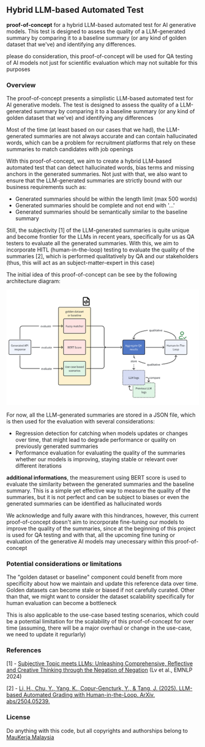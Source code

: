 ## Hybrid LLM-based Automated Test

**proof-of-concept** for a hybrid LLM-based automated test for AI generative models. This test is designed to assess the quality of a LLM-generated summary by comparing it to a baseline summary (or any kind of golden dataset that we've) and identifying any differences. 

please do consideration, this proof-of-concept will be used for QA testing of AI models not just for scientific evaluation which may not suitable for this purposes

### Overview

The proof-of-concept presents a simplistic LLM-based automated test for AI generative models. The test is designed to assess the quality of a LLM-generated summary by comparing it to a baseline summary (or any kind of golden dataset that we've) and identifying any differences

Most of the time (at least based on our cases that we had), the LLM-generated summaries are not always accurate and can contain hallucinated words, which can be a problem for recruitment platforms that rely on these summaries to match candidates with job openings

With this proof-of-concept, we aim to create a hybrid LLM-based automated test that can detect hallucinated words, bias terms and missing anchors in the generated summaries. Not just with that, we also want to ensure that the LLM-generated summaries are strictly bound with our business requirements such as:

- Generated summaries should be within the length limit (max 500 words)
- Generated summaries should be complete and not end with '...'
- Generated summaries should be semantically similar to the baseline summary

Still, the subjectivity [1] of the LLM-generated summaries is quite unique and become frontier for the LLMs in recent years, specifically for us as QA testers to evaluate all the generated summaries. With this, we aim to incorporate HITL (human-in-the-loop) testing to evaluate the quality of the summaries [2], which is performed qualitatively by QA and our stakeholders (thus, this will act as an subject-matter-expert in this case)

The initial idea of this proof-of-concept can be see by the following architecture diagram:

![Architecture Diagram](/images/initial-diagram.png)

For now, all the LLM-generated summaries are stored in a JSON file, which is then used for the evaluation with several considerations:

- Regression detection for catching when models updates or changes over time, that might lead to degrade performance or quality on previously generated summaries
- Performance evaluation for evaluating the quality of the summaries whether our models is improving, staying stable or relevant over different iterations

**additional informations**, the measurement using BERT score is used to evaluate the similarity between the generated summaries and the baseline summary. This is a simple yet effective way to measure the quality of the summaries, but it is not perfect and can be subject to biases or even the generated summaries can be identified as hallucinated words

We acknowledge and fully aware with this hindrances, however, this current proof-of-concept doesn't aim to incorporate fine-tuning our models to improve the quality of the summaries, since at the beginning of this project is used for QA testing and with that, all the upcoming fine tuning or evaluation of the generative AI models may unecessary within this proof-of-concept

### Potential considerations or limitations

The "golden dataset or baseline" component could benefit from more specificity about how we maintain and update this reference data over time. Golden datasets can become stale or biased if not carefully curated. Other than that, we might want to consider the dataset scalability specifically for human evaluation can become a bottleneck

This is also applicable to the use-case based testing scenarios, which could be a potential limitation for the scalability of this proof-of-concept for over time (assuming, there will be a major overhaul or change in the use-case, we need to update it regurlarly)

### References

[1] - [Subjective Topic meets LLMs: Unleashing Comprehensive, Reflective and Creative Thinking through the Negation of Negation](https://aclanthology.org/2024.emnlp-main.686/) (Lv et al., EMNLP 2024)

[2] - [Li, H., Chu, Y., Yang, K., Copur-Gencturk, Y., & Tang, J. (2025). LLM-based Automated Grading with Human-in-the-Loop. ArXiv, abs/2504.05239.](https://arxiv.org/abs/2504.05239)

### License

Do anything with this code, but all copyrights and authorships belong to [MauKerja Malaysia](https://www.maukerja.my/en/about)